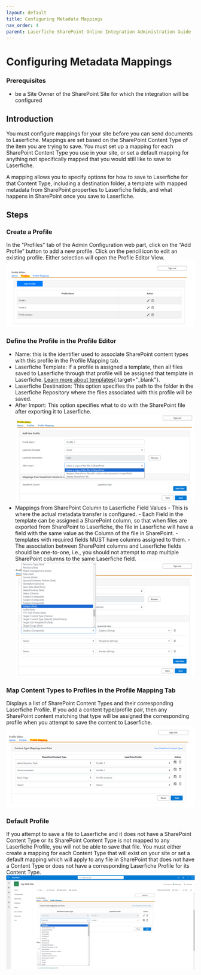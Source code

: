 ```yaml
---
layout: default
title: Configuring Metadata Mappings
nav_order: 4
parent: Laserfiche SharePoint Online Integration Administration Guide
---
```

<!--Copyright (c) Laserfiche.
Licensed under the MIT License. See LICENSE in the project root for license information.-->

# Configuring Metadata Mappings

### Prerequisites

- be a Site Owner of the SharePoint Site for which the integration will be configured

## Introduction

You must configure mappings for your site before you can send documents to Laserfiche. Mappings are set based on the SharePoint Content Type of the item you are trying to save. You must set up a mapping for each SharePoint Content Type you use in your site, or set a default mapping for anything not specifically mapped that you would still like to save to Laserfiche.

A mapping allows you to specify options for how to save to Laserfiche for that Content Type, including a destination folder, a template with mapped metadata from SharePoint properties to Laserfiche fields, and what happens in SharePoint once you save to Laserfiche.

## Steps

### Create a Profile

In the "Profiles" tab of the Admin Configuration web part, click on the “Add Profile” button to add a new profile. Click on the pencil icon to edit an existing profile. Either selection will open the Profile Editor View.
<a href="./assets/images/profileTab.png"><img src="./assets/images/profileTab.png"></a>

### Define the Profile in the Profile Editor

- Name: this is the identifier used to associate SharePoint content types with this profile in the Profile Mapping tab.
- Laserfiche Template: If a profile is assigned a template, then all files saved to Laserfiche through that profile will be assigned that template in Laserfiche. [Learn more about templates](https://doc.laserfiche.com/laserfiche.documentation/en-us/Content/Fields_and_Templates.html){:target="_blank"}.
- Laserfiche Destination: This option specifies the path to the folder in the Laserfiche Repository where the files associated with this profile will be saved.
- After Import: This option specifies what to do with the SharePoint file after exporting it to Laserfiche.
  <a href="./assets/images/profileEditor.png"><img src="./assets/images/profileEditor.png"></a>
- Mappings from SharePoint Column to Laserfiche Field Values - This is where the actual metadata transfer is configured. - Each Field in the template can be assigned a SharePoint column, so that when files are exported from SharePoint to Laserfiche, the file in Laserfiche will have a field with the same value as the Column of the file in SharePoint. - templates with required fields MUST have columns assigned to them. - The association between SharePoint columns and Laserfiche fields should be one-to-one, i.e., you should not attempt to map multiple SharePoint columns to the same Laserfiche field.
  <a href="./assets/images/metadataMapping.png"><img src="./assets/images/metadataMapping.png"></a>

### Map Content Types to Profiles in the Profile Mapping Tab

Displays a list of SharePoint Content Types and their corresponding Laserfiche Profile. If you add a content type/profile pair, then
any SharePoint content matching that type will be assigned the corresponding profile when you attempt to save the content to Laserfiche.
<a href="./assets/images/profileMappingTab.png"><img src="./assets/images/profileMappingTab.png"></a>

### Default Profile

If you attempt to save a file to Laserfiche and it does not have a SharePoint Content Type or its SharePoint Content Type is not mapped to any Laserfiche Profile, you will not be able to save that file. You must either create a mapping for each Content Type that will exist on your site or set a default mapping which will apply to any file in SharePoint that does not have a Content Type or does not have a corresponding Laserfiche Profile for its Content Type.
<a href="./assets/images/defaultMapping.png"><img src="./assets/images/defaultMapping.png"></a>
